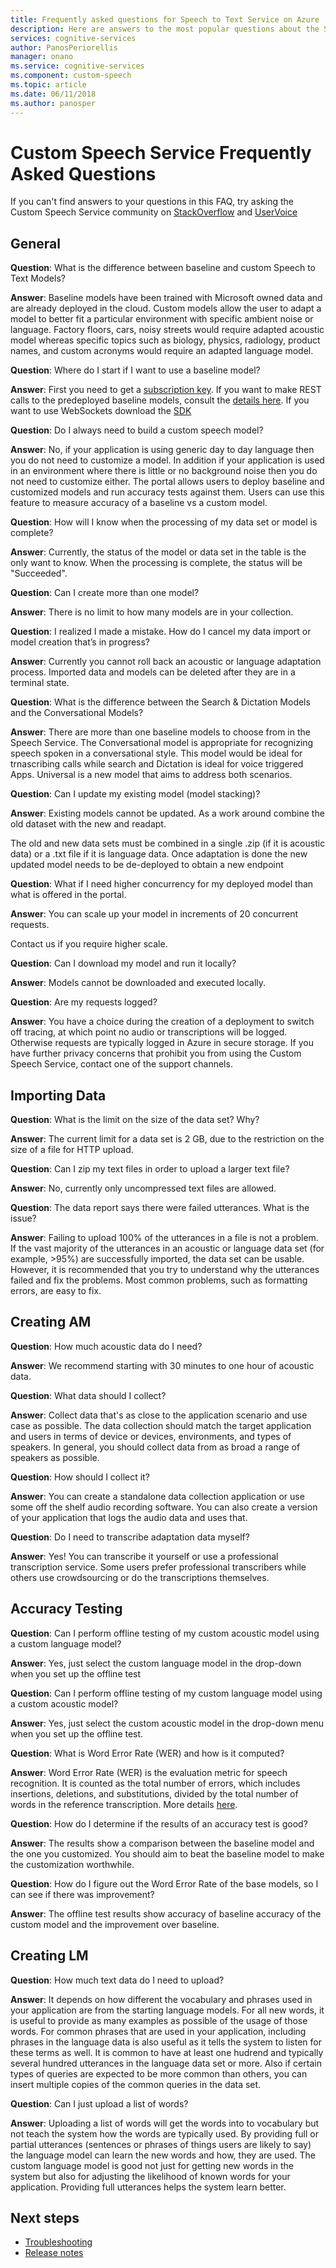 ```yaml
---
title: Frequently asked questions for Speech to Text Service on Azure | Microsoft Docs
description: Here are answers to the most popular questions about the Speech to Text.
services: cognitive-services
author: PanosPeriorellis
manager: onano
ms.service: cognitive-services
ms.component: custom-speech
ms.topic: article
ms.date: 06/11/2018
ms.author: panosper
---
```


# Custom Speech Service Frequently Asked Questions

If you can't find answers to your questions in this FAQ, try asking the Custom Speech Service community on [StackOverflow](https://stackoverflow.com/questions/tagged/project-oxford+or+microsoft-cognitive) and [UserVoice](https://cognitive.uservoice.com/)

## General

**Question**: What is the difference between baseline and custom Speech to Text Models?

**Answer**: Baseline models have been trained with Microsoft owned data and are already deployed in the cloud. Custom models allow the user to adapt a model to better fit a particular environment with specific ambient noise or language. Factory floors, cars, noisy streets would require adapted acoustic model whereas specific topics such as biology, physics, radiology, product names, and custom acronyms would require an adapted language model.

**Question**: Where do I start if I want to use a baseline model?

**Answer**: First you need to get a [subscription key](get-started.md). If you want to make REST calls to the predeployed baseline models,  consult the [details here](rest-apis.md). If you want to use WebSockets download the [SDK](speech-sdk.md)

**Question**: Do I always need to build a custom speech model?

**Answer**: No, if your application is using generic day to day language then you do not need to customize a model. In addition if your application is used in an environment where there is little or no background noise then you do not need to customize either. The portal allows users to deploy baseline and customized models and run accuracy tests against them. Users can use this feature to measure accuracy of a baseline vs a custom model.

**Question**: How will I know when the processing of my data set or model is complete?

**Answer**: Currently, the status of the model or data set in the table is the only want to know.
When the processing is complete, the status will be "Succeeded".

**Question**: Can I create more than one model?

**Answer**: There is no limit to how many models are in your collection.

**Question**: I realized I made a mistake. How do I cancel my data import or model creation that’s in progress? 

**Answer**: Currently you cannot roll back an acoustic or language adaptation process. Imported data and models can be deleted after they are in a terminal state.

**Question**: What is the difference between the Search & Dictation Models and the Conversational Models?

**Answer**: There are more than one baseline models to choose from in the Speech Service. The Conversational model is appropriate for recognizing speech spoken in a conversational style. This model would be ideal for trnascribing calls while search and Dictation is ideal for voice triggered Apps. Universal is a new model that aims to address both scenarios.

**Question**: Can I update my existing model (model stacking)?

**Answer**: Existing models cannot be updated. As a work around combine the old dataset with the new and readapt.

The old and new data sets must be combined in a single .zip (if it is acoustic data) or a .txt file if it is language data. Once adaptation is done the new updated model needs to be de-deployed to obtain a new endpoint

**Question**: What if I need higher concurrency for my deployed model than what is offered in the portal. 

**Answer**: You can scale up your model in increments of 20 concurrent requests. 

Contact us if you require higher scale.

**Question**: Can I download my model and run it locally?

**Answer**: Models cannot be downloaded and executed locally.

**Question**: Are my requests logged?

**Answer**: You have a choice during the creation of a deployment to switch off tracing, at which point no audio or transcriptions will be logged. Otherwise requests are typically logged in Azure in secure storage. If you have further privacy concerns that prohibit you from using the Custom Speech Service, contact one of the support channels.

## Importing Data

**Question**: What is the limit on the size of the data set? Why? 

**Answer**: The current limit for a data set is 2 GB, due to the restriction on the size of a file for HTTP upload. 

**Question**: Can I zip my text files in order to upload a larger text file? 

**Answer**: No, currently only uncompressed text files are allowed.

**Question**: The data report says there were failed utterances. What is the issue?

**Answer**: Failing to upload 100% of the utterances in a file is not a problem.
If the vast majority of the utterances in an acoustic or language data set (for example, >95%) are successfully imported, the data set can be usable. However, it is recommended that you try to understand why the utterances failed and fix the problems. Most common problems, such as formatting errors, are easy to fix. 

## Creating AM

**Question**: How much acoustic data do I need?

**Answer**: We recommend starting with 30 minutes to one hour of acoustic data.

**Question**: What data should I collect?

**Answer**: Collect data that's as close to the application scenario and use case as possible.
The data collection should match the target application and users in terms of device or devices,
environments, and types of speakers. In general, you should collect data from as broad a range of speakers as possible. 

**Question**: How should I collect it? 

**Answer**: You can create a standalone data collection application or use some off the shelf audio recording software.
You can also create a version of your application that logs the audio data and uses that. 

**Question**: Do I need to transcribe adaptation data myself? 

**Answer**: Yes! You can transcribe it yourself or use a professional transcription service. Some users prefer professional transcribers while others
use crowdsourcing or do the transcriptions themselves.

## Accuracy Testing

**Question**: Can I perform offline testing of my custom acoustic model using a custom language model?

**Answer**: Yes, just select the custom language model in the drop-down when you set up the offline test

**Question**: Can I perform offline testing of my custom language model using a custom acoustic model?

**Answer**: Yes, just select the custom acoustic model in the drop-down menu when you set up the offline test.

**Question**: What is Word Error Rate (WER) and how is it computed?

**Answer**: Word Error Rate (WER) is the evaluation metric for speech recognition. It is counted as the total number of errors,
which includes insertions, deletions, and substitutions, divided by the total number of words in the reference transcription. More details [here](https://en.wikipedia.org/wiki/Word_error_rate).

**Question**: How do I determine if the results of an accuracy test is good?

**Answer**: The results show a comparison between the baseline model and the one you customized.
You should aim to beat the baseline model to make the customization worthwhile.

**Question**: How do I figure out the Word Error Rate of the base models, so I can see if there was improvement? 

**Answer**: The offline test results show accuracy of baseline accuracy of the custom model and the improvement over baseline.

## Creating LM

**Question**: How much text data do I need to upload?

**Answer**: It depends on how different the vocabulary and phrases used in your application are from the starting language models. For all new words, it is useful to provide as many examples as possible of the usage of those words. For common phrases that are used in your application, including phrases in the language data is also useful as it tells the system to listen for these terms as well. It is common to have at least one hudrend and typically several hundred utterances in the language data set or more. Also if certain types of queries are expected to be more common than others, you can insert multiple copies of the common queries in the data set.

**Question**: Can I just upload a list of words?

**Answer**: Uploading a list of words will get the words into to vocabulary but not teach the system how the words are typically used.
By providing full or partial utterances (sentences or phrases of things users are likely to say) the language model can learn the new words and how, they are used. The custom language model is good not just for getting new words in the system
but also for adjusting the likelihood of known words for your application. Providing full utterances helps the system learn better. 

## Next steps

* [Troubleshooting](troubleshooting.md)
* [Release notes](releasenotes.md)
